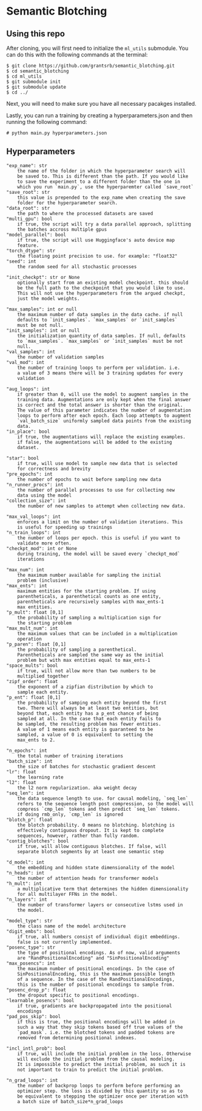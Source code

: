# Semantic Blotching

## Using this repo
After cloning, you will first need to initialize the `ml_utils`
submodule. You can do this with the following commands at the terminal:

    $ git clone https://github.com/grantsrb/semantic_blotching.git
    $ cd semantic_blotching
    $ cd ml_utils
    $ git submodule init
    $ git submodule update
    $ cd ../

Next, you will need to make sure you have all necessary pacakges
installed.

Lastly, you can run a training by creating a hyperparameters.json and
then running the following command:

    # python main.py hyperparameters.json

## Hyperparameters

    "exp_name": str
        the name of the folder in which the hyperparameter search will
        be saved to. This is different than the path. If you would like
        to save the experiment to a different folder than the one in
        which you run `main.py`, use the hyperparemter called `save_root`
    "save_root": str
        this value is prepended to the exp_name when creating the save
        folder for the hyperparameter search.
    "data_root": str
        the path to where the processed datasets are saved
    "multi_gpu": bool
        if true, the script will try a data parallel approach, splitting
        the batches accross multiple gpus
    "model_parallel": bool
        if true, the script will use Huggingface's auto device map
        feature.
    "torch_dtype": str
        the floating point precision to use. for example: "float32"
    "seed": int
        the random seed for all stochastic processes

    "init_checkpt": str or None
        optionally start from an existing model checkpoint. this should
        be the full path to the checkpoint that you would like to use.
        This will not use the hyperparameters from the argued checkpt,
        just the model weights.

    "max_samples": int or null
        the maximum number of data samples in the data cache. if null
        defaults to `init_samples`. `max_samples` or `init_samples`
        must be not null.
    "init_samples": int or null
        the initialization quantity of data samples. If null, defaults
        to `max_samples`. `max_samples` or `init_samples` must be not
        null.
    "val_samples": int
        the number of validation samples
    "val_mod": int
        the number of training loops to perform per validation. i.e.
        a value of 3 means there will be 3 training updates for every
        validation

    "aug_loops": int
        if greater than 0, will use the model to augment samples in the
        training data. Augmentations are only kept when the final answer
        is correct and the total answer is shorter than the original.
        The value of this parameter indicates the number of augmentation
        loops to perform after each epoch. Each loop attempts to augment
        `val_batch_size` uniformly sampled data points from the existing
        data.
    "in_place": bool
        if true, the augmentations will replace the existing examples.
        if false, the augmentations will be added to the existing
        dataset.

    "star": bool
        if true, will use model to sample new data that is selected
        for correctness and brevity
    "pre_epochs": int
        the number of epochs to wait before sampling new data
    "n_runner_procs": int
        the number of parallel processes to use for collecting new
        data using the model
    "collection_size": int
        the number of new samples to attempt when collecting new data.

    "max_val_loops": int
        enforces a limit on the number of validation iterations. This
        is useful for speeding up trainings
    "n_train_loops": int
        the number of loops per epoch. this is useful if you want to
        validate more often.
    "checkpt_mod": int or None
        during training, the model will be saved every `checkpt_mod`
        iterations

    "max_num": int
        the maximum number available for sampling the initial
        problem (inclusive)
    "max_ents": int
        maximum entities for the starting problem. If using
        parentheticals, a parenthetical counts as one entity,
        parentheticals are recursively samples with max_ents-1
        max entities.
    "p_mult": float [0,1]
        the probability of sampling a multiplication sign for
        the starting problem
    "max_mult_num": int
        the maximum values that can be included in a multiplication
        operation
    "p_paren": float [0,1]
        the probability of sampling a parenthetical.
        Parentheticals are sampled the same way as the initial
        problem but with max entities equal to max_ents-1
    "space_mults": bool
        if true, will not allow more than two numbers to be
        multiplied together
    "zipf_order": float
        the exponent of a zipfian distribution by which to
        sample each entity.
    "p_ent": float [0,1]
        the probability of samping each entity beyond the first
        two. There will always be at least two entities, but
        beyond that, each entity has a p_ent chance of being
        sampled at all. In the case that each entity fails to
        be sampled, the resulting problem has fewer entities.
        A value of 1 means each entity is guaranteed to be
        sampled, a value of 0 is equivalent to setting the
        max_ents to 2.

    "n_epochs": int
        the total number of training iterations
    "batch_size": int
        the size of batches for stochastic gradient descent
    "lr": float
        the learning rate
    "l2": float
        the l2 norm regularization. aka weight decay
    "seq_len": int
        the data sequence length to use. for causal modeling, `seq_len`
        refers to the sequence length post compression, so the model will
        compress `cmp_len` tokens and then predict `seq_len` tokens.
        if doing rmb_only, `cmp_len` is ignored
    "blotch_p": float
        the blotch probability. 0 means no blotching. blotching is
        effectively contiguous dropout. It is kept to complete
        sequences, however, rather than fully random.
    "contig_blotches": bool
        if true, will allow contiguous blotches. If false, will
        separate blotch segments by at least one semantic step

    "d_model": int
        the embedding and hidden state dimensionality of the model
    "n_heads": int
        the number of attention heads for transformer models
    "h_mult": int
        a multiplicative term that determines the hidden dimensionality
        for all multilayer FFNs in the model.
    "n_layers": int
        the number of transformer layers or consecutive lstms used in
        the model.

    "model_type": str
        the class name of the model architecture
    "digit_embs": bool
        if true, all numbers consist of individual digit embeddings.
        false is not currently implemented.
    "posenc_type": str
        the type of positional encodings. As of now, valid arguments
        are "RandPositionalEncoding" and "SinPositionalEncoding"
    "max_posencs": int
        the maximum number of positional encodings. In the case of
        SinPositionalEncoding, this is the maximum possible length
        of a sequence. In the case of the RandPositionalEncodings,
        this is the number of positional encodings to sample from.
    "posenc_drop_p": float
        the dropout specific to positional encodings.
    "learnable_posencs": bool
        if true, gradients are backpropagated into the positional
        encodings
    "pad_pos_skip": bool
        if this is true, the positional encodings will be added in
        such a way that they skip tokens based off true values of the
        `pad_mask`. i.e. the blotched tokens and padded tokens are
        removed from determining positional indexes.

    "incl_intl_prob": bool
        if true, will include the initial problem in the loss. Otherwise
        will exclude the initial problem from the causal modeling.
        It is impossible to predict the initial problem, as such it is
        not important to train to predict the initial problem.

    "n_grad_loops": int
        the number of backprop loops to perform before performing an
        optimizer step. the loss is divided by this quantity so as to
        be equivalent to stepping the optimizer once per iteration with
        a batch size of batch_size*n_grad_loops

    
